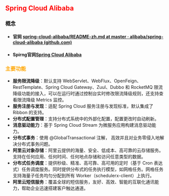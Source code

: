 ## <font color='red'>Spring Cloud Alibaba</font>





### 概念



- #### 官网 [spring-cloud-alibaba/README-zh.md at master · alibaba/spring-cloud-alibaba (github.com)](https://github.com/alibaba/spring-cloud-alibaba/blob/master/README-zh.md)

- #### Spirng官网[Spring Cloud Alibaba](https://spring.io/projects/spring-cloud-alibaba)





### <font color='orange'>主要功能</font>

- **服务限流降级**：默认支持 WebServlet、WebFlux、OpenFeign、RestTemplate、Spring Cloud Gateway、Zuul、Dubbo 和 RocketMQ 限流降级功能的接入，可以在运行时通过控制台实时修改限流降级规则，还支持查看限流降级 Metrics 监控。
- **服务注册与发现**：适配 Spring Cloud 服务注册与发现标准，默认集成了 Ribbon 的支持。
- **分布式配置管理**：支持分布式系统中的外部化配置，配置更改时自动刷新。
- **消息驱动能力**：基于 Spring Cloud Stream 为微服务应用构建消息驱动能力。
- **分布式事务**：使用 @GlobalTransactional 注解， 高效并且对业务零侵入地解决分布式事务问题。
- **阿里云对象存储**：阿里云提供的海量、安全、低成本、高可靠的云存储服务。支持在任何应用、任何时间、任何地点存储和访问任意类型的数据。
- **分布式任务调度**：提供秒级、精准、高可靠、高可用的定时（基于 Cron 表达式）任务调度服务。同时提供分布式的任务执行模型，如网格任务。网格任务支持海量子任务均匀分配到所有 Worker（schedulerx-client）上执行。
- **阿里云短信服务**：覆盖全球的短信服务，友好、高效、智能的互联化通讯能力，帮助企业迅速搭建客户触达通道。



